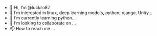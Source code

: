 - 👋 Hi, I’m @luckilo87
- 👀 I’m interested in linux, deep learning models, python, django, Unity...
- 🌱 I’m currently learning python...
- 💞️ I’m looking to collaborate on ...
- 📫 How to reach me ...

<!---
luckilo87/luckilo87 is a ✨ special ✨ repository because its `README.md` (this file) appears on your GitHub profile.
You can click the Preview link to take a look at your changes.
--->
